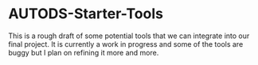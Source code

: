 # AUTODS-Starter-Tools
This is a rough draft of some potential tools that we can integrate into our final project. It is currently a work in progress and some of the tools are buggy but I plan on refining it more and more. 
